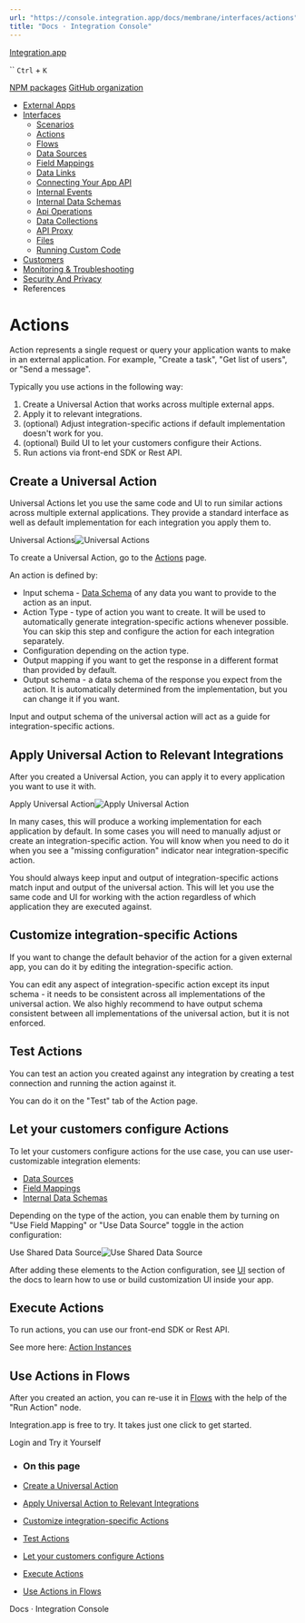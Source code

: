 ```yaml
---
url: "https://console.integration.app/docs/membrane/interfaces/actions"
title: "Docs · Integration Console"
---
```


[Integration.app](https://integration.app/)

`` `Ctrl` + `K`

[NPM packages](https://www.npmjs.com/~integration.app) [GitHub organization](https://github.com/integration-app)

- [External Apps](https://console.integration.app/docs/membrane/apps)
- [Interfaces](https://console.integration.app/docs/membrane/interfaces)
  - [Scenarios](https://console.integration.app/docs/membrane/interfaces/scenarios)
  - [Actions](https://console.integration.app/docs/membrane/interfaces/actions)
  - [Flows](https://console.integration.app/docs/membrane/interfaces/flows)
  - [Data Sources](https://console.integration.app/docs/membrane/interfaces/data-sources)
  - [Field Mappings](https://console.integration.app/docs/membrane/interfaces/field-mappings)
  - [Data Links](https://console.integration.app/docs/membrane/interfaces/data-links)
  - [Connecting Your App API](https://console.integration.app/docs/membrane/interfaces/internal-api)
  - [Internal Events](https://console.integration.app/docs/membrane/interfaces/internal-events)
  - [Internal Data Schemas](https://console.integration.app/docs/membrane/interfaces/internal-data-schemas)
  - [Api Operations](https://console.integration.app/docs/membrane/interfaces/api-operations)
  - [Data Collections](https://console.integration.app/docs/membrane/interfaces/data-collections)
  - [API Proxy](https://console.integration.app/docs/membrane/interfaces/api-proxy)
  - [Files](https://console.integration.app/docs/membrane/interfaces/files)
  - [Running Custom Code](https://console.integration.app/docs/membrane/interfaces/custom-code)
- [Customers](https://console.integration.app/docs/membrane/customers)
- [Monitoring & Troubleshooting](https://console.integration.app/docs/membrane/monitoring)
- [Security And Privacy](https://console.integration.app/docs/membrane/security-and-privacy)
- References

# Actions

Action represents a single request or query your application wants to make in an external application. For example, "Create a task", "Get list of users", or "Send a message".

Typically you use actions in the following way:

1. Create a Universal Action that works across multiple external apps.
2. Apply it to relevant integrations.
3. (optional) Adjust integration-specific actions if default implementation doesn't work for you.
4. (optional) Build UI to let your customers configure their Actions.
5. Run actions via front-end SDK or Rest API.

## Create a Universal Action

Universal Actions let you use the same code and UI to run similar actions across multiple external applications.
They provide a standard interface as well as default implementation for each integration you apply them to.

Universal Actions![Universal Actions](https://console.integration.app/images/docs/universal-actions.png)

To create a Universal Action, go to the [Actions](https://console.integration.app/w/0/actions) page.

An action is defined by:

- Input schema - [Data Schema](https://console.integration.app/docs/membrane/references/data-schemas) of any data you want to provide to the action as an input.
- Action Type - type of action you want to create. It will be used to automatically generate integration-specific actions whenever possible. You can skip this step and configure the action for each integration separately.
- Configuration depending on the action type.
- Output mapping if you want to get the response in a different format than provided by default.
- Output schema - a data schema of the response you expect from the action. It is automatically determined from the implementation, but you can change it if you want.

Input and output schema of the universal action will act as a guide for integration-specific actions.

## Apply Universal Action to Relevant Integrations

After you created a Universal Action, you can apply it to every application you want to use it with.

Apply Universal Action![Apply Universal Action](https://console.integration.app/images/docs/apply-universal-action.png)

In many cases, this will produce a working implementation for each application by default. In some cases you will need to manually adjust or create an integration-specific action.
You will know when you need to do it when you see a "missing configuration" indicator near integration-specific action.

You should always keep input and output of integration-specific actions match input and output of the universal action.
This will let you use the same code and UI for working with the action regardless of which application they are executed against.

## Customize integration-specific Actions

If you want to change the default behavior of the action for a given external app, you can do it by editing the integration-specific action.

You can edit any aspect of integration-specific action except its input schema - it needs to be consistent across all implementations of the universal action.
We also highly recommend to have output schema consistent between all implementations of the universal action, but it is not enforced.

## Test Actions

You can test an action you created against any integration by creating a test connection and running the action against it.

You can do it on the "Test" tab of the Action page.

## Let your customers configure Actions

To let your customers configure actions for the use case, you can use user-customizable integration elements:

- [Data Sources](https://console.integration.app/docs/membrane/interfaces/data-sources)
- [Field Mappings](https://console.integration.app/docs/membrane/interfaces/field-mappings)
- [Internal Data Schemas](https://console.integration.app/docs/membrane/interfaces/internal-data-schemas)

Depending on the type of the action, you can enable them by turning on "Use Field Mapping" or "Use Data Source" toggle in the action configuration:

Use Shared Data Source![Use Shared Data Source](https://console.integration.app/images/docs/use-shared-data-source.png)

After adding these elements to the Action configuration, see [UI](https://console.integration.app/docs/integration-ui) section of the docs to learn how to use or build customization UI inside your app.

## Execute Actions

To run actions, you can use our front-end SDK or Rest API.

See more here: [Action Instances](https://console.integration.app/docs/membrane/customers/action-instances)

## Use Actions in Flows

After you created an action, you can re-use it in [Flows](https://console.integration.app/docs/membrane/interfaces/flows) with the help of the "Run Action" node.

Integration.app is free to try. It takes just one click to get started.

Login and Try it Yourself

- ### On this page

- [Create a Universal Action](https://console.integration.app/docs/membrane/interfaces/actions#create-a-universal-action)
- [Apply Universal Action to Relevant Integrations](https://console.integration.app/docs/membrane/interfaces/actions#apply-universal-action-to-relevant-integrations)
- [Customize integration-specific Actions](https://console.integration.app/docs/membrane/interfaces/actions#customize-integration-specific-actions)
- [Test Actions](https://console.integration.app/docs/membrane/interfaces/actions#test-actions)
- [Let your customers configure Actions](https://console.integration.app/docs/membrane/interfaces/actions#let-your-customers-configure-actions)
- [Execute Actions](https://console.integration.app/docs/membrane/interfaces/actions#execute-actions)
- [Use Actions in Flows](https://console.integration.app/docs/membrane/interfaces/actions#use-actions-in-flows)

Docs · Integration Console